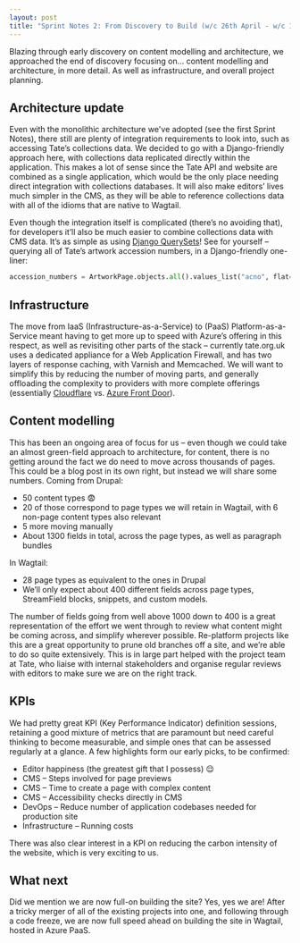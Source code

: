 ```yaml
---
layout: post
title: "Sprint Notes 2: From Discovery to Build (w/c 26th April - w/c 14th June)"
---
```


Blazing through early discovery on content modelling and architecture, we approached the end of discovery focusing on… content modelling and architecture, in more detail. As well as infrastructure, and overall project planning.

## Architecture update

Even with the monolithic architecture we've adopted (see the first Sprint Notes), there still are plenty of integration requirements to look into, such as accessing Tate’s collections data. We decided to go with a Django-friendly approach here, with collections data replicated directly within the application. This makes a lot of sense since the Tate API and website are combined as a single application, which would be the only place needing direct integration with collections databases. It will also make editors’ lives much simpler in the CMS, as they will be able to reference collections data with all of the idioms that are native to Wagtail.

Even though the integration itself is complicated (there’s no avoiding that), for developers it’ll also be much easier to combine collections data with CMS data. It’s as simple as using [Django QuerySets](https://docs.djangoproject.com/en/3.2/ref/models/querysets/)! See for yourself – querying all of Tate’s artwork accession numbers, in a Django-friendly one-liner:

```python
accession_numbers = ArtworkPage.objects.all().values_list("acno", flat=True)
```

## Infrastructure

The move from IaaS (Infrastructure-as-a-Service) to (PaaS) Platform-as-a-Service meant having to get more up to speed with Azure’s offering in this respect, as well as revisiting other parts of the stack – currently tate.org.uk uses a dedicated appliance for a Web Application Firewall, and has two layers of response caching, with Varnish and Memcached. We will want to simplify this by reducing the number of moving parts, and generally offloading the complexity to providers with more complete offerings (essentially [Cloudflare](https://www.cloudflare.com/) vs. [Azure Front Door](https://azure.microsoft.com/en-gb/services/frontdoor/)).

## Content modelling

This has been an ongoing area of focus for us – even though we could take an almost green-field approach to architecture, for content, there is no getting around the fact we do need to move across thousands of pages. This could be a blog post in its own right, but instead we will share some numbers. Coming from Drupal:

- 50 content types 😨
- 20 of those correspond to page types we will retain in Wagtail, with 6 non-page content types also relevant
- 5 more moving manually
- About 1300 fields in total, across the page types, as well as paragraph bundles

In Wagtail:

- 28 page types as equivalent to the ones in Drupal
- We’ll only expect about 400 different fields across page types, StreamField blocks, snippets, and custom models.

The number of fields going from well above 1000 down to 400 is a great representation of the effort we went through to review what content might be coming across, and simplify wherever possible. Re-platform projects like this are a great opportunity to prune old branches off a site, and we’re able to do so quite extensively. This is in large part helped with the project team at Tate, who liaise with internal stakeholders and organise regular reviews with editors to make sure we are on the right track.

## KPIs

We had pretty great KPI (Key Performance Indicator) definition sessions, retaining a good mixture of metrics that are paramount but need careful thinking to become measurable, and simple ones that can be assessed regularly at a glance. A few highlights form our early picks, to be confirmed:

- Editor happiness (the greatest gift that I possess) 😌
- CMS – Steps involved for page previews
- CMS – Time to create a page with complex content
- CMS – Accessibility checks directly in CMS
- DevOps – Reduce number of application codebases needed for production site
- Infrastructure – Running costs

There was also clear interest in a KPI on reducing the carbon intensity of the website, which is very exciting to us.

## What next

Did we mention we are now full-on building the site? Yes, yes we are! After a tricky merger of all of the existing projects into one, and following through a code freeze, we are now full speed ahead on building the site in Wagtail, hosted in Azure PaaS.
